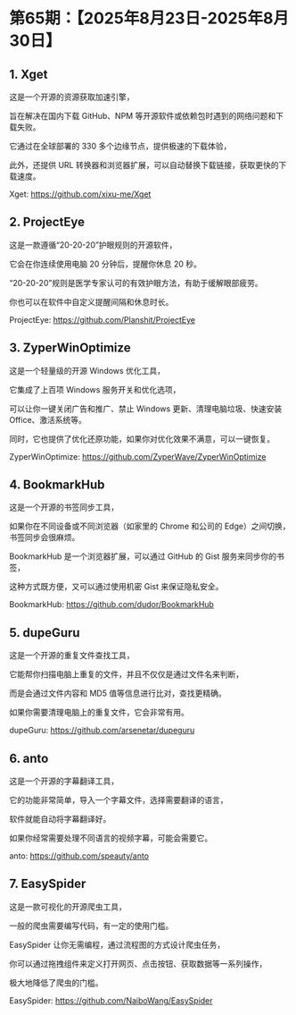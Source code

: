 # 第65期：【2025年8月23日-2025年8月30日】

## 1. Xget

这是一个开源的资源获取加速引擎，

旨在解决在国内下载 GitHub、NPM 等开源软件或依赖包时遇到的网络问题和下载失败。

它通过在全球部署的 330 多个边缘节点，提供极速的下载体验，

此外，还提供 URL 转换器和浏览器扩展，可以自动替换下载链接，获取更快的下载速度。

Xget: https://github.com/xixu-me/Xget

## 2. ProjectEye

这是一款遵循“20-20-20”护眼规则的开源软件，

它会在你连续使用电脑 20 分钟后，提醒你休息 20 秒。

“20-20-20”规则是医学专家认可的有效护眼方法，有助于缓解眼部疲劳。

你也可以在软件中自定义提醒间隔和休息时长。

ProjectEye: https://github.com/Planshit/ProjectEye

## 3. ZyperWinOptimize

这是一个轻量级的开源 Windows 优化工具，

它集成了上百项 Windows 服务开关和优化选项，

可以让你一键关闭广告和推广、禁止 Windows 更新、清理电脑垃圾、快速安装 Office、激活系统等。

同时，它也提供了优化还原功能，如果你对优化效果不满意，可以一键恢复。

ZyperWinOptimize: https://github.com/ZyperWave/ZyperWinOptimize

## 4. BookmarkHub

这是一个开源的书签同步工具，

如果你在不同设备或不同浏览器（如家里的 Chrome 和公司的 Edge）之间切换，书签同步会很麻烦。

BookmarkHub 是一个浏览器扩展，可以通过 GitHub 的 Gist 服务来同步你的书签，

这种方式既方便，又可以通过使用机密 Gist 来保证隐私安全。

BookmarkHub: https://github.com/dudor/BookmarkHub

## 5. dupeGuru

这是一个开源的重复文件查找工具，

它能帮你扫描电脑上重复的文件，并且不仅仅是通过文件名来判断，

而是会通过文件内容和 MD5 值等信息进行比对，查找更精确。

如果你需要清理电脑上的重复文件，它会非常有用。

dupeGuru: https://github.com/arsenetar/dupeguru

## 6. anto

这是一个开源的字幕翻译工具，

它的功能非常简单，导入一个字幕文件，选择需要翻译的语言，

软件就能自动将字幕翻译好。

如果你经常需要处理不同语言的视频字幕，可能会需要它。

anto: https://github.com/speauty/anto

## 7. EasySpider

这是一款可视化的开源爬虫工具，

一般的爬虫需要编写代码，有一定的使用门槛。

EasySpider 让你无需编程，通过流程图的方式设计爬虫任务，

你可以通过拖拽组件来定义打开网页、点击按钮、获取数据等一系列操作，

极大地降低了爬虫的门槛。

EasySpider: https://github.com/NaiboWang/EasySpider

